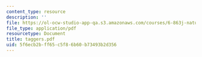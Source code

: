 ```yaml
---
content_type: resource
description: ''
file: https://ol-ocw-studio-app-qa.s3.amazonaws.com/courses/6-863j-natural-language-and-the-computer-representation-of-knowledge-spring-2003/5f6ecb2bff65c5f86b60b73493b2d356_taggers.pdf
file_type: application/pdf
resourcetype: Document
title: taggers.pdf
uid: 5f6ecb2b-ff65-c5f8-6b60-b73493b2d356
---
```

